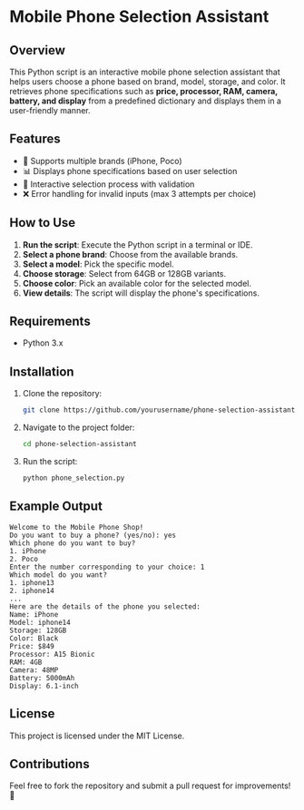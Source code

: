 # Mobile Phone Selection Assistant

## Overview
This Python script is an interactive mobile phone selection assistant that helps users choose a phone based on brand, model, storage, and color. It retrieves phone specifications such as **price, processor, RAM, camera, battery, and display** from a predefined dictionary and displays them in a user-friendly manner.

## Features
- 📱 Supports multiple brands (iPhone, Poco)
- 📊 Displays phone specifications based on user selection
- 🛒 Interactive selection process with validation
- ❌ Error handling for invalid inputs (max 3 attempts per choice)

## How to Use
1. **Run the script**: Execute the Python script in a terminal or IDE.
2. **Select a phone brand**: Choose from the available brands.
3. **Select a model**: Pick the specific model.
4. **Choose storage**: Select from 64GB or 128GB variants.
5. **Choose color**: Pick an available color for the selected model.
6. **View details**: The script will display the phone's specifications.

## Requirements
- Python 3.x

## Installation
1. Clone the repository:
   ```sh
   git clone https://github.com/yourusername/phone-selection-assistant.git
   ```
2. Navigate to the project folder:
   ```sh
   cd phone-selection-assistant
   ```
3. Run the script:
   ```sh
   python phone_selection.py
   ```

## Example Output
```
Welcome to the Mobile Phone Shop!
Do you want to buy a phone? (yes/no): yes
Which phone do you want to buy?
1. iPhone
2. Poco
Enter the number corresponding to your choice: 1
Which model do you want?
1. iphone13
2. iphone14
...
Here are the details of the phone you selected:
Name: iPhone
Model: iphone14
Storage: 128GB
Color: Black
Price: $849
Processor: A15 Bionic
RAM: 4GB
Camera: 48MP
Battery: 5000mAh
Display: 6.1-inch
```

## License
This project is licensed under the MIT License.

## Contributions
Feel free to fork the repository and submit a pull request for improvements! 🚀

